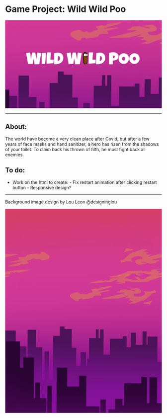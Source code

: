# Game Project: Wild Wild Poo

![Alt text](/Images/GameTitle.png)

---

## About:

The world have become a very clean place after Covid, but after a few years of face masks and hand sanitizer, a hero has risen from the shadows of your toilet. To claim back his thrown of filth, he must fight back all enemies.

## To do:

- Work on the html to create: - Fix restart animation after clicking restart button - Responsive design?

---

Background image design by Lou Leon @designinglou

![Alt text](/Images/GameBackground.png)
